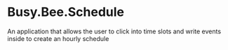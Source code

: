 # Busy.Bee.Schedule
An application that allows the user to click into time slots and write events inside to create an hourly schedule
